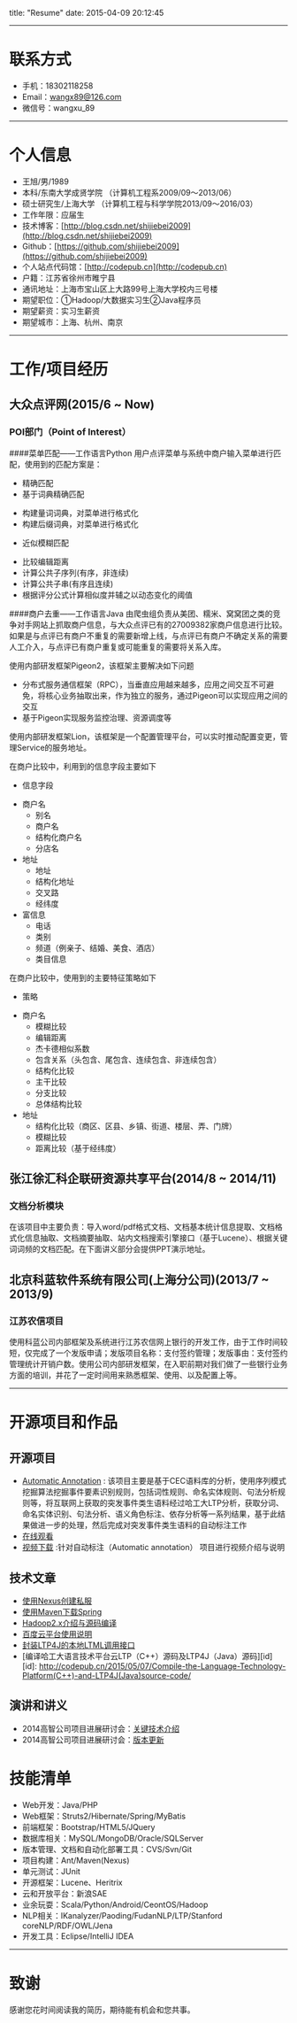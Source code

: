 title: "Resume"
date: 2015-04-09 20:12:45

---

# 联系方式

- 手机：18302118258
- Email：wangx89@126.com 
- 微信号：wangxu_89

---
# 个人信息
 - 王旭/男/1989 
 - 本科/东南大学成贤学院  （计算机工程系2009/09～2013/06）
 - 硕士研究生/上海大学  （计算机工程与科学学院2013/09～2016/03） 
 - 工作年限：应届生
 - 技术博客：[http://blog.csdn.net/shijiebei2009](http://blog.csdn.net/shijiebei2009)
 - Github：[https://github.com/shijiebei2009](https://github.com/shijiebei2009)
 - 个人站点代码馆：[http://codepub.cn](http://codepub.cn)
 - 户籍：江苏省徐州市睢宁县
 - 通讯地址：上海市宝山区上大路99号上海大学校内三号楼
 - 期望职位：①Hadoop/大数据实习生②Java程序员
 - 期望薪资：实习生薪资
 - 期望城市：上海、杭州、南京
 
---
# 工作/项目经历

## 大众点评网(2015/6 ~ Now)
### POI部门（Point of Interest）
####菜单匹配——工作语言Python
用户点评菜单与系统中商户输入菜单进行匹配，使用到的匹配方案是：
* 精确匹配
* 基于词典精确匹配
 - 构建量词词典，对菜单进行格式化
 - 构建后缀词典，对菜单进行格式化
* 近似模糊匹配
 - 比较编辑距离
 - 计算公共子序列(有序，非连续)
 - 计算公共子串(有序且连续)
 - 根据评分公式计算相似度并辅之以动态变化的阈值

####商户去重——工作语言Java
由爬虫组负责从美团、糯米、窝窝团之类的竞争对手网站上抓取商户信息，与大众点评已有的27009382家商户信息进行比较。如果是与点评已有商户不重复的需要新增上线，与点评已有商户不确定关系的需要人工介入，与点评已有商户重复或可能重复的需要将关系入库。

使用内部研发框架Pigeon2，该框架主要解决如下问题
* 分布式服务通信框架（RPC），当垂直应用越来越多，应用之间交互不可避免，将核心业务抽取出来，作为独立的服务，通过Pigeon可以实现应用之间的交互
* 基于Pigeon实现服务监控治理、资源调度等

使用内部研发框架Lion，该框架是一个配置管理平台，可以实时推动配置变更，管理Service的服务地址。

在商户比较中，利用到的信息字段主要如下
* 信息字段
 - 商户名
     - 别名
     - 商户名
     - 结构化商户名
     - 分店名
 - 地址
     - 地址
     - 结构化地址
     - 交叉路
     - 经纬度
 - 富信息
     - 电话
     - 类别
      - 频道（例亲子、结婚、美食、酒店）
      - 类目信息

在商户比较中，使用到的主要特征策略如下
* 策略
 - 商户名
     * 模糊比较
      - 编辑距离
      - 杰卡德相似系数
      - 包含关系（头包含、尾包含、连续包含、非连续包含）
     * 结构化比较
      - 主干比较
      - 分支比较
      - 总体结构比较
 - 地址
     - 结构化比较（商区、区县、乡镇、街道、楼层、弄、门牌）
     - 模糊比较
     - 距离比较（基于经纬度）


## 张江徐汇科企联研资源共享平台(2014/8 ~ 2014/11)

### 文档分析模块
在该项目中主要负责：导入word/pdf格式文档、文档基本统计信息提取、文档格式化信息抽取、文档摘要抽取、站内文档搜索引擎接口（基于Lucene）、根据关键词词频的文档匹配。在下面讲义部分会提供PPT演示地址。

## 北京科蓝软件系统有限公司(上海分公司)(2013/7 ~ 2013/9)

### 江苏农信项目 
使用科蓝公司内部框架及系统进行江苏农信网上银行的开发工作，由于工作时间较短，仅完成了一个发版申请；发版项目名称：支付签约管理；发版事由：支付签约管理统计开销户数。使用公司内部研发框架，在入职前期对我们做了一些银行业务方面的培训，并花了一定时间用来熟悉框架、使用、以及配置上等。

---
# 开源项目和作品
## 开源项目
 - [Automatic Annotation](https://github.com/shijiebei2009/CEC-Automatic-Annotation) : 该项目主要是基于CEC语料库的分析，使用序列模式挖掘算法挖掘事件要素识别规则，包括词性规则、命名实体规则、句法分析规则等，将互联网上获取的突发事件类生语料经过哈工大LTP分析，获取分词、命名实体识别、句法分析、语义角色标注、依存分析等一系列结果，基于此结果做进一步的处理，然后完成对突发事件类生语料的自动标注工作
 - [在线观看](http://v.youku.com/v_show/id_XOTEzNDcyOTQ0.html)
 - [视频下载](http://pan.baidu.com/s/1nt62S7R) :针对自动标注（Automatic annotation） 项目进行视频介绍与说明

## 技术文章

- [使用Nexus创建私服](http://blog.csdn.net/shijiebei2009/article/details/41924965)
- [使用Maven下载Spring](http://blog.csdn.net/shijiebei2009/article/details/41872081)
- [Hadoop2.x介绍与源码编译](http://blog.csdn.net/shijiebei2009/article/details/40716517)
- [百度云平台使用说明](http://blog.csdn.net/shijiebei2009/article/details/44307923)
- [封装LTP4J的本地LTML调用接口](http://codepub.cn/2015/05/13/Local-call-interface-of-LTP4J-project-for-LTML-encapsulation/)
- [编译哈工大语言技术平台云LTP（C++）源码及LTP4J（Java）源码][id]
[id]: http://codepub.cn/2015/05/07/Compile-the-Language-Technology-Platform(C++)-and-LTP4J(Java)source-code/

## 演讲和讲义
  - 2014高智公司项目进展研讨会：[关键技术介绍](http://pan.baidu.com/s/1eQgsPeM)
  - 2014高智公司项目进展研讨会：[版本更新](http://pan.baidu.com/s/1c02H4D6)

# 技能清单

- Web开发：Java/PHP
- Web框架：Struts2/Hibernate/Spring/MyBatis
- 前端框架：Bootstrap/HTML5/JQuery
- 数据库相关：MySQL/MongoDB/Oracle/SQLServer
- 版本管理、文档和自动化部署工具：CVS/Svn/Git
- 项目构建：Ant/Maven(Nexus)
- 单元测试：JUnit
- 开源框架：Lucene、Heritrix
- 云和开放平台：新浪SAE
- 业余玩耍：Scala/Python/Android/CeontOS/Hadoop
- NLP相关：IKanalyzer/Paoding/FudanNLP/LTP/Stanford coreNLP/RDF/OWL/Jena
- 开发工具：Eclipse/IntelliJ IDEA

---
# 致谢
感谢您花时间阅读我的简历，期待能有机会和您共事。


  [1]: http://7xig3q.com1.z0.glb.clouddn.com/dianping-logo.jpg